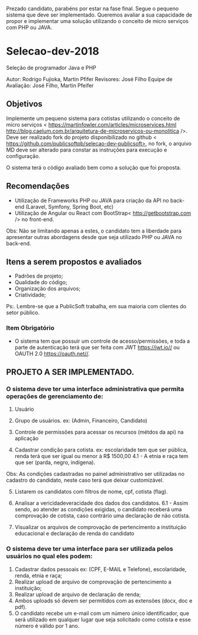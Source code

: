 Prezado candidato, parabéns por estar na fase final. Segue o pequeno sistema que deve ser implementado. Queremos avaliar a sua capacidade de propor e implementar uma solução utilizando o conceito de micro serviços com PHP ou JAVA. 

# Selecao-dev-2018
Seleção de programador Java e PHP

Autor: Rodrigo Fujioka, Martin Pfifer
Revisores:  José Filho
Equipe de Avaliação:  José Filho, Martin Pfeifer


## Objetivos
Implemente um pequeno sistema para cotistas utilizando o conceito de micro serviços < https://martinfowler.com/articles/microservices.html  http://blog.caelum.com.br/arquitetura-de-microservicos-ou-monolitica />. 
Deve ser realizado fork do projeto disponibilizado no github < https://github.com/publicsoftpb/selecao-dev-publicsoft>, no fork, o arquivo MD deve ser alterado para constar as instruções para execução e configuração. 

O sistema terá o código avaliado bem como a solução que foi proposta.

## Recomendações

- Utilização de Frameworks PHP ou JAVA para criação da API no back-end (Laravel, Symfony, Spring Boot, etc) 
- Utilização de Angular ou React com BootStrap< http://getbootstrap.com /> no front-end. 

Obs: Não se limitando apenas a estes, o candidato tem a liberdade para apresentar outras abordagens desde que seja utilizado PHP ou JAVA no back-end.


## Itens a serem propostos e avaliados

- Padrões de projeto;
- Qualidade do código;
- Organização dos arquivos;
- Criatividade;

Ps:. Lembre-se que a PublicSoft trabalha, em sua maioria com clientes do setor público. 

### Item Obrigatório
- O sistema tem que possuir um controle de acesso/permissões, e toda a parte de autenticação terá que ser feita com JWT <https://jwt.io//> ou OAUTH 2.0 <https://oauth.net//>.

## PROJETO A SER IMPLEMENTADO.

### O sistema deve ter uma interface administrativa que permita operações de gerenciamento de:

1. Usuário
2. Grupo de usuários. ex: (Admin, Financeiro, Candidato)
3. Controle de permissões para acessar os recursos (métdos da api) na aplicação

4. Cadastrar condição para cotista. ex: escolaridade tem que ser pública, renda terá que ser igual ou menor à R$ 1500,00 
4.1 - A etnia e raça tem que ser (parda, negro, indígena).

Obs: As condições cadastradas no painel administrativo ser utilizadas no cadastro do candidato, neste caso terá que deixar customizável.

5. Listarem os candidatos com filtros de nome, cpf, cotista (flag).

6. Analisar a vericidadeveracidade dos dados dos candidatos. 
6.1  - Assim sendo, ao atender as condições exigidas, o candidato receberá uma comprovação de cotista, caso contrário uma declaração de não cotista.

7. Visualizar os arquivos de comprovação de pertencimento a instituição educacional e declaração de renda do candidato

### O sistema deve ter uma interface para ser utilizada pelos usuários no qual eles podem:

1. Cadastrar dados pessoais ex: (CPF, E-MAIL e Telefone), escolaridade, renda, etnia e raça;
2. Realizar upload de arquivo de comprovação de pertencimento a instituição;
3. Realizar upload de arquivo de declaração de renda;
4. Ambos uploads só devem ser permitidos com as extensões (docx, doc e pdf).
5. O candidato recebe um e-mail com um número único identificador, que será utilizado em qualquer lugar que seja solicitado como cotista e esse número é válido por 1 ano.




